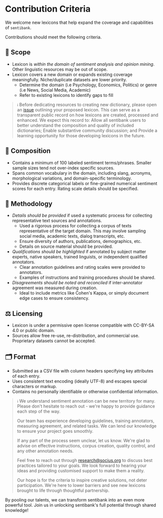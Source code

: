 # Contribution Criteria

We welcome new lexicons that help expand the coverage and capabilities of `sentibank`. 

Contributions should meet the following criteria.

## 🎯 Scope 
- Lexicon is *within the domain of sentiment analysis and opinion mining*. Other linguistic resources may be out of scope.
- Lexicon covers a new domain or expands existing coverage meaningfully. Niche/duplicate datasets are lower priority.
  - Determine the domain (i.e Psychology, Economics, Politics) or genre (i.e News, Social Media, Academic) 
  - Refer to existing lexicons to identify gaps to fill  

> ``ℹ️`` Before dedicating resources to creating new dictionary, please open an [issue](https://github.com/socius-org/sentibank/issues) outlining your proposed lexicon. This can serve as a transparent public record on how lexicons are created, processed and enhanced. We expect this record to: Allow all sentibank users to better understand the composition and quality of included dictionaries; Enable substantive community discussion; and Provide a learning opportunity for those developing lexicons in the future.

## 📝 Composition 
- Contains a minimum of 100 labeled sentiment terms/phrases. Smaller sample sizes tend not over-index specific sources.
- Spans common vocabulary in the domain, including slang, acronyms, morphological variations, and domain-specific terminology.
- Provides discrete categorical labels or fine-grained numerical sentiment scores for each entry. Rating scale details should be specified.

## 🔬 Methodology 
- *Details should be provided* if used a systematic process for collecting representative text sources and annotations.
  - Used a rigorous process for collecting a corpus of texts representative of the target domain. This may involve sampling social media, academic texts, dialog transcripts, etc.
  - Ensure diversity of authors, publications, demographics, etc. 
  - Details on source material should be provided.
- *Qualifications should be highlighted* if annotated by subject matter experts, native speakers, trained linguists, or independent qualified annotators.
  - Clear annotation guidelines and rating scales were provided to annotators.
  - Examples of instructions and training procedures should be shared. 
- *Disagreements should be noted and reconciled* if inter-annotator agreement was measured during creation.
  - Ideal to include metrics like Cohen's Kappa, or simply document edge cases to ensure consistency. 

## ⚖️ Licensing 
- Lexicon is under a permissive open license compatible with CC-BY-SA 4.0 or public domain.
- Sources allow free re-use, re-distribution, and commercial use. Proprietary datasets cannot be accepted.

## 🗂️ Format 
- Submitted as a CSV file with column headers specifying key attributes of each entry.
- Uses consistent text encoding (ideally UTF-8) and escapes special characters or markup.
- Contains no personally identifiable or otherwise confidential information.


>  ``ℹ️`` We understand sentiment annotation can be new territory for many. Please don't hesitate to reach out - we're happy to provide guidance each step of the way.
> 
> Our team has experience developing guidelines, training annotators, measuring agreement, and related tasks. We can lend our knowledge to ensure your project goes smoothly.
> 
> If any part of the process seem unclear, let us know. We're glad to advise on effective instructions, corpus creation, quality control, and any other annotation needs.
> 
> Feel free to reach out through research@socius.org to discuss best practices tailored to your goals. We look forward to hearing your ideas and providing customised support to make them a reality.
> 
> Our hope is for the criteria to inspire creative solutions, not deter participation. We're here to lower barriers and see new lexicons brought to life through thoughtful partnership.


By pooling our talents, we can transform sentibank into an even more powerful tool. Join us in unlocking sentibank's full potential through shared knowledge!
